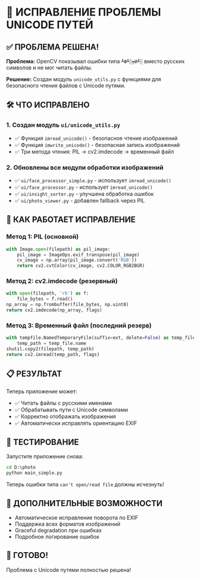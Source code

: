 # 🔧 ИСПРАВЛЕНИЕ ПРОБЛЕМЫ UNICODE ПУТЕЙ

## ✅ ПРОБЛЕМА РЕШЕНА!

**Проблема:** OpenCV показывал ошибки типа `╨Ф╨░╤И╨░` вместо русских символов и не мог читать файлы.

**Решение:** Создан модуль `unicode_utils.py` с функциями для безопасного чтения файлов с Unicode путями.

## 🛠️ ЧТО ИСПРАВЛЕНО

### 1. Создан модуль `ui/unicode_utils.py`
- ✅ Функция `imread_unicode()` - безопасное чтение изображений
- ✅ Функция `imwrite_unicode()` - безопасная запись изображений  
- ✅ Три метода чтения: PIL → cv2.imdecode → временный файл

### 2. Обновлены все модули обработки изображений
- ✅ `ui/face_processor_simple.py` - использует `imread_unicode()`
- ✅ `ui/face_processor.py` - использует `imread_unicode()`
- ✅ `ui/insight_sorter.py` - улучшена обработка ошибок
- ✅ `ui/photo_viewer.py` - добавлен fallback через PIL

## 🚀 КАК РАБОТАЕТ ИСПРАВЛЕНИЕ

### Метод 1: PIL (основной)
```python
with Image.open(filepath) as pil_image:
    pil_image = ImageOps.exif_transpose(pil_image)
    cv_image = np.array(pil_image.convert('RGB'))
    return cv2.cvtColor(cv_image, cv2.COLOR_RGB2BGR)
```

### Метод 2: cv2.imdecode (резервный)
```python
with open(filepath, 'rb') as f:
    file_bytes = f.read()
np_array = np.frombuffer(file_bytes, np.uint8)
return cv2.imdecode(np_array, flags)
```

### Метод 3: Временный файл (последний резерв)
```python
with tempfile.NamedTemporaryFile(suffix=ext, delete=False) as temp_file:
    temp_path = temp_file.name
shutil.copy2(filepath, temp_path)
return cv2.imread(temp_path, flags)
```

## 📋 РЕЗУЛЬТАТ

Теперь приложение может:
- ✅ Читать файлы с русскими именами
- ✅ Обрабатывать пути с Unicode символами
- ✅ Корректно отображать изображения
- ✅ Автоматически исправлять ориентацию EXIF

## 🎯 ТЕСТИРОВАНИЕ

Запустите приложение снова:
```cmd
cd D:\photo
python main_simple.py
```

Теперь ошибки типа `can't open/read file` должны исчезнуть!

## 📝 ДОПОЛНИТЕЛЬНЫЕ ВОЗМОЖНОСТИ

- Автоматическое исправление поворота по EXIF
- Поддержка всех форматов изображений
- Graceful degradation при ошибках
- Подробное логирование ошибок

## 🎉 ГОТОВО!

Проблема с Unicode путями полностью решена!
